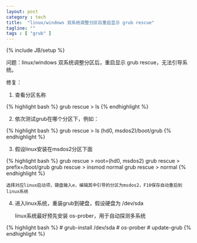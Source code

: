 ```yaml
---
layout: post
category : tech
title:  "linux/windows 双系统调整分区后重启显示 grub rescue"
tagline: ""
tags : [ "grub" ] 
---
```

{% include JB/setup %}

问题：linux/windows 双系统调整分区后，重启显示 grub rescue，无法引导系统。

修复：

1. 查看分区名称

{% highlight bash %}
    grub rescue > ls
{% endhighlight %}

2. 依次测试grub在哪个分区下，例如：

{% highlight bash %}
    grub rescue > ls (hd0, msdos2)/boot/grub
{% endhighlight %}

3. 假设linux安装在msdos2分区下面

{% highlight bash %}
    grub rescue > root=(hd0, msdos2)
    grub rescue > prefix=/boot/grub
    grub rescue > insmod normal
    grub rescue > normal
{% endhighlight %}

    选择对应linux启动项，键盘输入e，编辑其中引导的分区为msdos2，F10保存自动重启到linux系统

4. 进入linux系统，重装grub到硬盘，假设硬盘为 /dev/sda

    linux系统最好预先安装 os-prober，用于自动探测多系统
   
{% highlight bash %}
    # grub-install /dev/sda
    # os-prober
    # update-grub
{% endhighlight %}
